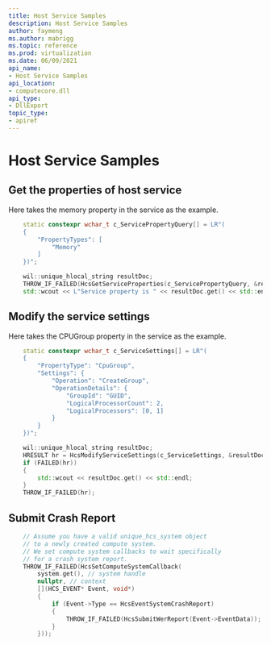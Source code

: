 ```yaml
---
title: Host Service Samples
description: Host Service Samples
author: faymeng
ms.author: mabrigg
ms.topic: reference
ms.prod: virtualization
ms.date: 06/09/2021
api_name:
- Host Service Samples
api_location:
- computecore.dll
api_type:
- DllExport
topic_type: 
- apiref
---
```

# Host Service Samples

<a name = "GetServiceProperties"></a>
## Get the properties of host service

Here takes the memory property in the service as the example.

```cpp
    static constexpr wchar_t c_ServicePropertyQuery[] = LR"(
    {
        "PropertyTypes": [
            "Memory"
        ]
    })";

    wil::unique_hlocal_string resultDoc;
    THROW_IF_FAILED(HcsGetServiceProperties(c_ServicePropertyQuery, &resultDoc));
    std::wcout << L"Service property is " << resultDoc.get() << std::endl;
```

<a name = "ModifyServiceSettings"></a>
## Modify the service settings

Here takes the CPUGroup property in the service as the example.

```cpp
    static constexpr wchar_t c_ServiceSettings[] = LR"(
    {
        "PropertyType": "CpuGroup",
        "Settings": {
            "Operation": "CreateGroup",
            "OperationDetails": {
                "GroupId": "GUID",
                "LogicalProcessorCount": 2,
                "LogicalProcessors": [0, 1]
            }
        }
    })";

    wil::unique_hlocal_string resultDoc;
    HRESULT hr = HcsModifyServiceSettings(c_ServiceSettings, &resultDoc);
    if (FAILED(hr))
    {
        std::wcout << resultDoc.get() << std::endl;
    }
    THROW_IF_FAILED(hr);
```

<a name = "SubmitReport"></a>
## Submit Crash Report

```cpp
    // Assume you have a valid unique_hcs_system object
    // to a newly created compute system.
    // We set compute system callbacks to wait specifically
    // for a crash system report.
    THROW_IF_FAILED(HcsSetComputeSystemCallback(
        system.get(), // system handle
        nullptr, // context
        [](HCS_EVENT* Event, void*)
        {
            if (Event->Type == HcsEventSystemCrashReport)
            {
                THROW_IF_FAILED(HcsSubmitWerReport(Event->EventData));
            }
        }));
```

